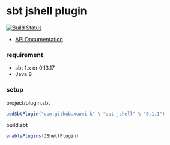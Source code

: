 # sbt jshell plugin

[![Build Status](https://travis-ci.org/xuwei-k/sbt-jshell.svg?branch=master)](https://travis-ci.org/xuwei-k/sbt-jshell)

- [API Documentation](https://oss.sonatype.org/service/local/repositories/releases/archive/com/github/xuwei-k/sbt-jshell_2.12_1.0/0.1.1/sbt-jshell-0.1.1-javadoc.jar/!/sbtjshell/index.html)

### requirement
- sbt 1.x or 0.13.17
- Java 9

### setup

project/plugin.sbt

```scala
addSbtPlugin("com.github.xuwei-k" % "sbt-jshell" % "0.1.1")
```

build.sbt

```scala
enablePlugins(JShellPlugin)
```

